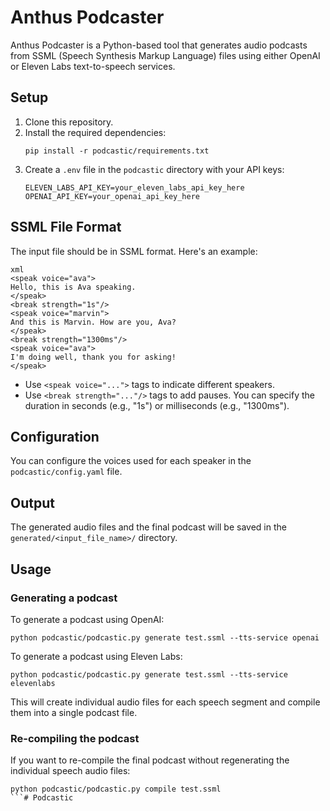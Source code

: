 # Anthus Podcaster

Anthus Podcaster is a Python-based tool that generates audio podcasts from SSML (Speech Synthesis Markup Language) files using either OpenAI or Eleven Labs text-to-speech services.

## Setup

1. Clone this repository.
2. Install the required dependencies:
   ```
   pip install -r podcastic/requirements.txt
   ```
3. Create a `.env` file in the `podcastic` directory with your API keys:
   ```
   ELEVEN_LABS_API_KEY=your_eleven_labs_api_key_here
   OPENAI_API_KEY=your_openai_api_key_here
   ```

## SSML File Format

The input file should be in SSML format. Here's an example:

```
xml
<speak voice="ava">
Hello, this is Ava speaking.
</speak>
<break strength="1s"/>
<speak voice="marvin">
And this is Marvin. How are you, Ava?
</speak>
<break strength="1300ms"/>
<speak voice="ava">
I'm doing well, thank you for asking!
</speak>
```

- Use `<speak voice="...">` tags to indicate different speakers.
- Use `<break strength="..."/>` tags to add pauses. You can specify the duration in seconds (e.g., "1s") or milliseconds (e.g., "1300ms").

## Configuration

You can configure the voices used for each speaker in the `podcastic/config.yaml` file.

## Output

The generated audio files and the final podcast will be saved in the `generated/<input_file_name>/` directory.

## Usage

### Generating a podcast

To generate a podcast using OpenAI:

```
python podcastic/podcastic.py generate test.ssml --tts-service openai
```

To generate a podcast using Eleven Labs:

```
python podcastic/podcastic.py generate test.ssml --tts-service elevenlabs
```

This will create individual audio files for each speech segment and compile them into a single podcast file.

### Re-compiling the podcast

If you want to re-compile the final podcast without regenerating the individual speech audio files:

```
python podcastic/podcastic.py compile test.ssml
```# Podcastic
